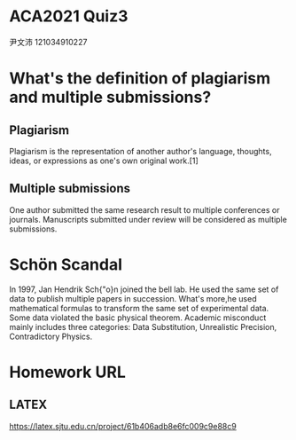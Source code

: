 # ACA2021 Quiz3  
尹文沛 121034910227
# What's the definition of plagiarism and multiple submissions?

## Plagiarism
Plagiarism is the representation of another author's language, thoughts, ideas, or expressions as one's own original work.[1]
## Multiple submissions
One author submitted the same research result to multiple conferences or journals. Manuscripts submitted under review will be considered as multiple submissions.

# Schön Scandal
In 1997, Jan Hendrik Sch{\"o}n joined the bell lab. He used the same set of data to publish multiple papers in succession. What's more,he used mathematical formulas to transform the same set of experimental data. Some data violated the basic physical theorem. Academic misconduct mainly includes three categories: Data Substitution, Unrealistic Precision, Contradictory Physics.

# Homework URL

## LATEX 
https://latex.sjtu.edu.cn/project/61b406adb8e6fc009c9e88c9
